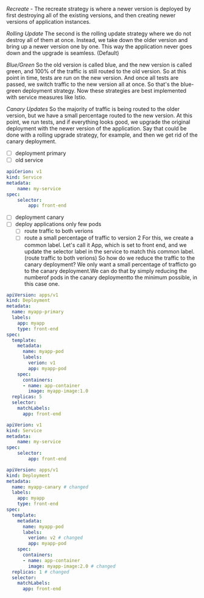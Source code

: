 *Recreate* - The recreate strategy is where a newer version is deployed by first destroying all of the existing versions, and then creating newer versions of application instances.

*Rolling Update* The second is the rolling update strategy where we do not destroy all of them at once. Instead, we take down the older version and bring up a newer version one by one. This way the application never goes down and the upgrade is seamless. (Default)

*Blue/Green* So the old version is called blue, and the new version is called green, and 100% of the traffic is still routed to the old version. So at this point in time, tests are run on the new version. And once all tests are passed, we switch traffic to the new version all at once. So that's the blue-green deployment strategy. Now these strategies are best implemented with service measures like Istio.

*Canary Updates* So the majority of traffic is being routed to the older version, but we have a small percentage routed to the new version. At this point, we run tests, and if everything looks good, we upgrade the original deployment with the newer version of the application. Say that could be done with a rolling upgrade strategy, for example, and then we get rid of the canary deployment.

- [ ] deployment primary
- [ ] old service
```service-definition.yaml
apiCerion: v1
kind: Service
metadata:
	name: my-service
spec:
	selector:
		app: front-end
```

- [ ] deployment canary
- [ ] deploy applications only few pods 
	- [ ] route traffic to both verions
	- [ ] route a small percentage of traffic to version 2
	For this, we create a common label. Let's call it App, which is set to front end, and we update the selector label in the service to match this common label. (route traffic to both verions)
	So how do we reduce the traffic to the canary deployment?
	We only want a small percentage of trafficto go to the canary deployment.We can do that by simply reducing the numberof pods in the canary deploymentto the minimum possible, in this case one.
```myapp-primary.yml
apiVersion: apps/v1
kind: Deployment
metadata:
  name: myapp-primary
  labels:
    app: myapp
    type: front-end
spec:
  template:
    metadata:
	  name: myapp-pod
      labels:
        verion: v1
        app: myapp-pod
    spec:
      containers:
      - name: app-container
        image: myapp-image:1.0
  replicas: 5
  selector:
    matchLabels:
      app: front-end
```

```service-definition.yaml
apiVerion: v1
kind: Service
metadata:
	name: my-service
spec:
	selector:
		app: front-end
```

```myapp-canary.yml
apiVersion: apps/v1
kind: Deployment
metadata:
  name: myapp-canary # changed
  labels:
    app: myapp
    type: front-end
spec:
  template:
    metadata:
	  name: myapp-pod
      labels:
        verion: v2 # changed
        app: myapp-pod
    spec:
      containers:
      - name: app-container
        image: myapp-image:2.0 # changed
  replicas: 1 # changed
  selector:
    matchLabels:
      app: front-end
```